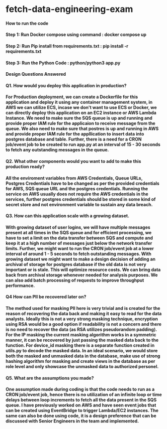 # fetch-data-engineering-exam
 
#### How to run the code
#### Step 1: Run Docker compose using command : docker compose up
#### Step 2: Run Pip install from requirements.txt : pip install -r requirements.txt
#### Step 3: Run the Python Code : python/python3 app.py

#### Design Questions Answered
#### Q1. How would you deploy this application in production?
#### For Production deployment, we can create a Dockerfile for this application and deploy it using any container management system, in AWS we can utilize ECS, incase we don't want to use ECS or Docker, we can directly deploy this application on an EC2 instance or AWS Lambda Instance. We need to make sure the SQS queue is up and running and provide proper IAM rule for the applicaion to receive message from the queue. We also need to make sure that postres is up and running in AWS and provide proper IAM rule for the appllication to insert data into postgres database and table. Further, there is a need for a CRON job/event job to be created to run app.py at an interval of 15 - 30 seconds to fetch any outstanding messages in the queue.

#### Q2. What other components would you want to add to make this production ready?
#### All the enviroment variables from AWS Credentials, Queue URLs, Postgres Credentials have to be changed as per the provided credentials for AWS, SQS queue URL and the postgres credentials. Running the service on AWS usually does not require the AWS credentials in the services, further postgres credentials should be stored in some kind of secret store and not environment variable to sustain any data breach. 

#### Q3. How can this application scale with a growing dataset.
#### With growing dataset of user logins, we will have multiple messages present at all times in the SQS queue and for efficient processing, we have to set a limit on the data transfer between SQS and compute and keep it at a high number of messages just below the network transfer limits. Further, we might want to run the CRON job/event job at a lower interval of around 1 - 5 seconds to fetch outstanding messages. With growing dataset we might want to make a design decision of adding an archival of storage for postgres database if the old data is not very important or is stale. This will optimize resource costs. We can bring data back from archival storage whenever needed for analysis purposes. We can also add batch processing of requests to improve throughput performance.

#### Q4 How can PII be recovered later on?
#### The method used for masking PII here is very trivial and is created for the reason of recovering the data back and making it easy to read for the data analysts. Ideally this is not a very strong masking technique, encryption using RSA would be a good option if readability is not a concern and there is no need to recover the data (as RSA utilizes pseudorandom padding). For the IP masking the current masking algorithm works in a symmetric manner, it can be recovered by just passing the masked data back to the function. For device_id masking there is a separate function created in utils.py to decode the masked data. In an ideal scenario, we would store both the masked and unmasked data in the database, make use of strong hashing algorithm for masking and create views in the database as per role level and only showcase the unmasked data to authorized personel.

#### Q5. What are the assumptions you made?
#### One assumption made during coding is that the code needs to run as a CRON job/event job, hence there is no utilization of an infinite loop or time delays between loop increments to fetch all the data present in the SQS queue. I have previously worked on AWS and have seen event jobs that can be created using EventBridge to trigger Lambda/EC2 instances. The same can also be done using code, it is a design preference that can be discussed with Senior Engineers in the team and implemented.
